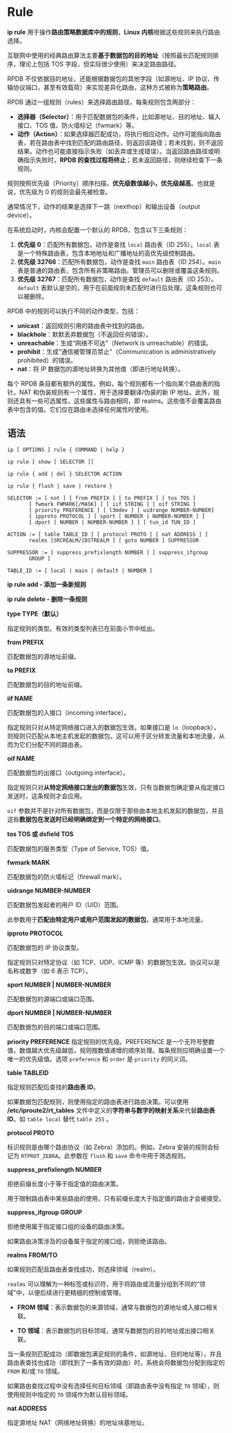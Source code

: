 # Rule

**ip rule** 用于操作**路由策略数据库中的规则**，**Linux 内核**根据这些规则来执行路由选择。

互联网中使用的经典路由算法主要**基于数据包的目的地址**（按照最长匹配规则排序，理论上包括 TOS 字段，但实际很少使用）来决定路由路径。

RPDB 不仅依据目的地址，还能根据数据包的其他字段（如源地址、IP 协议、传输协议端口，甚至有效载荷）来实现差异化路由，这种方式被称为**策略路由**。



RPDB 通过一组规则（rules）来选择路由路径，每条规则包含两部分：

- **选择器（Selector）**：用于匹配数据包的条件，比如源地址、目的地址、输入接口、TOS 值、防火墙标记（fwmark）等。
- **动作（Action）**：如果选择器匹配成功，将执行相应动作。动作可能指向路由表，若在路由表中找到匹配的路由路径，则返回该路径；若未找到，则不返回结果。动作也可能直接指示失败（如丢弃或生成错误）。当返回路由路径或明确指示失败时，**RPDB 的查找过程将终止**；若未返回路径，则继续检查下一条规则。

规则按照优先级（Priority）顺序扫描，**优先级数值越小，优先级越高**。也就是说，优先级为 0 的规则会最先被检查。



通常情况下，动作的结果是选择下一跳（nexthop）和输出设备（output device）。



在系统启动时，内核会配置一个默认的 RPDB，包含以下三条规则：

1. **优先级 0**：匹配所有数据包，动作是查找 `local` 路由表（ID 255）。`local` 表是一个特殊路由表，包含本地地址和广播地址的高优先级控制路由。
2. **优先级 32766**：匹配所有数据包，动作是查找 `main` 路由表（ID 254）。`main` 表是普通的路由表，包含所有非策略路由。管理员可以删除或覆盖这条规则。
3. **优先级 32767**：匹配所有数据包，动作是查找 `default` 路由表（ID 253）。`default` 表默认是空的，用于在前面规则未匹配时进行后处理。这条规则也可以被删除。



RPDB 中的规则可以执行不同的动作类型，包括：

- **unicast**：返回规则引用的路由表中找到的路由。
- **blackhole**：默默丢弃数据包（不返回任何错误）。
- **unreachable**：生成“网络不可达”（Network is unreachable）的错误。
- **prohibit**：生成“通信被管理员禁止”（Communication is administratively prohibited）的错误。
- **nat**：将 IP 数据包的源地址转换为其他值（即进行地址转换）。



每个 RPDB 条目都有额外的属性。例如，每个规则都有一个指向某个路由表的指针。NAT 和伪装规则有一个属性，用于选择要翻译/伪装的新 IP 地址。此外，规则还具有一些可选属性，这些属性与路由相同，即 realms。这些值不会覆盖路由表中包含的值。它们仅在路由未选择任何属性时使用。



## 语法

```
ip [ OPTIONS ] rule { COMMAND | help }

ip rule [ show [ SELECTOR ]]

ip rule { add | del } SELECTOR ACTION

ip rule { flush | save | restore }

SELECTOR := [ not ] [ from PREFIX ] [ to PREFIX ] [ tos TOS ]
       [ fwmark FWMARK[/MASK] ] [ iif STRING ] [ oif STRING ]
       [ priority PREFERENCE ] [ l3mdev ] [ uidrange NUMBER-NUMBER]
       [ ipproto PROTOCOL ] [ sport [ NUMBER | NUMBER-NUMBER ] ]
       [ dport [ NUMBER | NUMBER-NUMBER ] ] [ tun_id TUN_ID ]

ACTION := [ table TABLE_ID ] [ protocol PROTO ] [ nat ADDRESS ] [
       realms [SRCREALM/]DSTREALM ] [ goto NUMBER ] SUPPRESSOR

SUPPRESSOR := [ suppress_prefixlength NUMBER ] [ suppress_ifgroup
       GROUP ]

TABLE_ID := [ local | main | default | NUMBER ]
```



**ip rule add - 添加一条新规则**

**ip rule delete - 删除一条规则**

**type TYPE（默认）**

指定规则的类型。有效的类型列表已在前面小节中给出。



**from PREFIX**

匹配数据包的源地址前缀。



**to PREFIX**

匹配数据包的目的地址前缀。



**iif NAME**

匹配数据包的入接口（incoming interface）。

指定规则只对从特定网络接口进入的数据包生效。如果接口是 `lo`（loopback），则规则只匹配从本地主机发起的数据包。这可以用于区分转发流量和本地流量，从而为它们分配不同的路由表。



**oif NAME**

匹配数据包的出接口（outgoing interface）。

指定规则只对**从特定网络接口发出的数据包**生效，只有当数据包确定要从指定接口发送时，这条规则才会应用。

`oif` 参数并不是针对所有数据包，而是仅限于那些由本地主机发起的数据包，并且这些**数据包在发送时已经明确绑定到一个特定的网络接口**。



**tos TOS 或 dsfield TOS**

匹配数据包的服务类型（Type of Service, TOS）值。



**fwmark MARK**

匹配数据包的防火墙标记（firewall mark）。



**uidrange NUMBER-NUMBER**

匹配数据包发起者的用户 ID（UID）范围。

此参数用于**匹配由特定用户或用户范围发起的数据包**，通常用于本地流量。



**ipproto PROTOCOL**

匹配数据包的 IP 协议类型。

指定规则只对特定协议（如 TCP、UDP、ICMP 等）的数据包生效。协议可以是名称或数字（如 6 表示 TCP）。



**sport NUMBER | NUMBER-NUMBER**

匹配数据包的源端口或端口范围。



**dport NUMBER | NUMBER-NUMBER**

匹配数据包的目的端口或端口范围。



**priority PREFERENCE**
指定规则的优先级。PREFERENCE 是一个无符号整数值，数值越大优先级越低，规则按数值递增的顺序处理。每条规则应明确设置一个唯一的优先级值。选项 `preference` 和 `order` 是 `priority` 的同义词。



**table TABLEID**

指定规则匹配后查找的**路由表 ID**。

如果数据包匹配规则，则使用指定的路由表进行路由决策。可以使用 **/etc/iproute2/rt_tables** 文件中定义的**字符串与数字的映射关系**来代替**路由表 ID**。如 `table local` 替代 `table 255` 。





**protocol PROTO**

标识规则是由哪个路由协议（如 Zebra）添加的。例如，Zebra 安装的规则会标记为 `RTPROT_ZEBRA`。此参数在 `flush` 和 `save` 命令中用于筛选规则。



**suppress_prefixlength NUMBER**

拒绝前缀长度小于等于指定值的路由决策。

用于限制路由表中某些路由的使用，只有前缀长度大于指定值的路由才会被接受。



**suppress_ifgroup GROUP**

拒绝使用属于指定接口组的设备的路由决策。

如果路由决策涉及的设备属于指定的接口组，则拒绝该路由。



**realms FROM/TO**

如果规则匹配且路由表查找成功，则选择领域（realm）。



`realms` 可以理解为一种标签或标识符，用于将路由或流量分组到不同的“领域”中，以便后续进行更精细的控制或管理。

- **FROM 领域**：表示数据包的来源领域，通常与数据包的源地址或入接口相关联。

- **TO 领域**：表示数据包的目标领域，通常与数据包的目的地址或出接口相关联。



当一条规则匹配成功（即数据包满足规则的条件，如源地址、目的地址等），并且路由表查找也成功（即找到了一条有效的路由）时，系统会将数据包分配到指定的 `FROM` 和/或 `TO` 领域。

如果路由查找过程中没有选择任何目标领域（即路由表中没有指定 `TO` 领域），则使用规则中指定的 `TO` 领域作为默认目标领域。



**nat ADDRESS**

指定源地址 NAT（网络地址转换）的地址块基地址。

